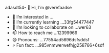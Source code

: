 adasdt54- 👋 Hi, I’m @verefaadse
- 👀 I’m interested in ...
- 🌱 I’m currently learning ...33fg54477447
- 💞️ I’m looking to collaborate on ...wer63
- 📫 How to reach me ...12399969
- 😄 Pronouns: ...77554ad5696dsfsddsf
- ⚡ Fun fact: ...985vnmwerwefhjg258766+6sdf
<!---65wercxvsdf GitHub profile.
You can click the Preview link to take a look at 45your changfsd
99
